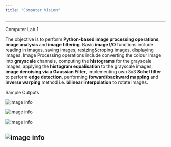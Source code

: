 ```yaml
---
title: "Computer Vision"
---
```


---
Computer Lab 1

The objective is to perform **Python-based image processing operations**, **image analysis** and **image filtering**. Basic **image I/O** functions include reading in images, saving images, resizing&croping images, displaying images. Image Processing operations include converting the colour image into **grayscale** channels, computing the **histograms** for the grayscale images, applying the **histogram equalisation** to the grayscale images, **image denoising via a Gaussian Filter**, implementing own 3x3 **Sobel filter** to perform **edge detection**, performing **forward/backward mapping** and **inverse warping** method i.e. **bilinear interpolation** to rotate images.

Sample Outputs

![image info](./pictures/histogram.png)

![image info](./pictures/gaussianfilter.png)

![image info](./pictures/sobel.png)

![image info](./pictures/rotation.png)
---

